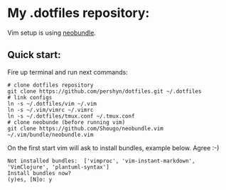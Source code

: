 My .dotfiles repository:
=======================

Vim setup is using [neobundle](https://github.com/Shougo/neobundle.vim).

Quick start:
-----------

Fire up terminal and run next commands:

```
# clone dotfiles repository
git clone https://github.com/pershyn/dotfiles.git ~/.dotfiles
# link configs
ln -s ~/.dotfiles/vim ~/.vim
ln -s ~/.vim/vimrc ~/.vimrc
ln -s ~/.dotfiles/tmux.conf ~/.tmux.conf
# clone neobunde (before running vim)
git clone https://github.com/Shougo/neobundle.vim ~/.vim/bundle/neobundle.vim
```
On the first start vim will ask to install bundles, example below. Agree :-)

```
Not installed bundles:  ['vimproc', 'vim-instant-markdown', 'VimClojure', 'plantuml-syntax']
Install bundles now?
(y)es, [N]o: y
```

